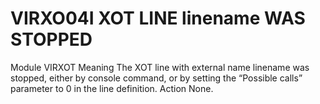 # VIRXO04I XOT LINE linename WAS STOPPED
Module
    VIRXOT
Meaning
    The XOT line with external name linename was stopped, either by console command, or by setting the “Possible calls” parameter to 0 in the line definition.
Action
    None.

